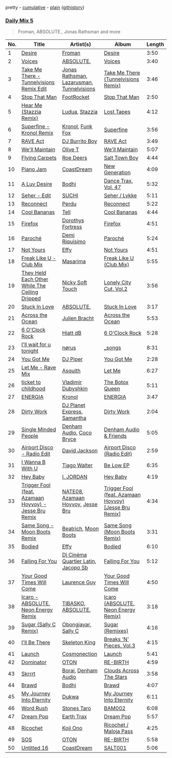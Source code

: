 pretty - [cumulative](/playlists/cumulative/Daily%20Mix%205.md) - [plain](/playlists/plain/37i9dQZF1E36TO0q54WsJv) ([githistory](https://github.githistory.xyz/vitokorn/spotify-playlist-archive/blob/master/playlists/plain/37i9dQZF1E36TO0q54WsJv))

### [Daily Mix 5](https://open.spotify.com/playlist/37i9dQZF1E36TO0q54WsJv)

> Froman, ABSOLUTE., Jonas Rathsman and more

| No. | Title | Artist(s) | Album | Length |
|---|---|---|---|---|
| 1 | [Desire](https://open.spotify.com/track/3Gn4tklv1fPb6UpCPivw60) | [Froman](https://open.spotify.com/artist/2XmYUy3NJHRuT3hBb8IS76) | [Desire](https://open.spotify.com/album/6ZeIMMCUmFekpbfVlvHpXz) | 3:50 |
| 2 | [Voices](https://open.spotify.com/track/4OGbM5ZtdaCFGVkX5Wr8Tw) | [ABSOLUTE.](https://open.spotify.com/artist/7LAUsmZK0QfpJAmapct66h) | [Voices](https://open.spotify.com/album/016CiaX63Hugtj7w1IKcJz) | 3:40 |
| 3 | [Take Me There - Tunnelvisions Remix Edit](https://open.spotify.com/track/0N4gAtG16az4GhlDKkF376) | [Jonas Rathsman](https://open.spotify.com/artist/0evBopfnhhbHzmHebWTDx7), [Lazarusman](https://open.spotify.com/artist/4Sh3sUk5Pq69gqPHT89aCc), [Tunnelvisions](https://open.spotify.com/artist/0IhfJZiFjHqE9mJ9INjp7x) | [Take Me There (Tunnelvisions Remix)](https://open.spotify.com/album/0xyrzW9mGpJxy7r6wMtWqO) | 3:46 |
| 4 | [Stop That Man](https://open.spotify.com/track/4YOY0qjmtrPwVpQWeS4nNm) | [FootRocket](https://open.spotify.com/artist/7BPFKaQl9MDa4rmv9QZh5L) | [Stop That Man](https://open.spotify.com/album/4NGJktgpPNi42gNqHOYBo1) | 2:50 |
| 5 | [Hear Me (Stazzia Remix)](https://open.spotify.com/track/6cpTlAaHWomkqPXmLbmBSK) | [Ludua](https://open.spotify.com/artist/1LOlfr14i7h3YNCrVWD7ww), [Stazzia](https://open.spotify.com/artist/17TOgS3UEH2wza058lRCQy) | [Lost Tapes](https://open.spotify.com/album/1NNwpge36GQjWmXnQfmNME) | 4:12 |
| 6 | [Superfine - Kronol Remix](https://open.spotify.com/track/0NNLfnp4NXCmIWY0yQaPax) | [Kronol](https://open.spotify.com/artist/13Bm2FdMEKw4x8BJXCL1MI), [Funk Fox](https://open.spotify.com/artist/3Ajn1b34ZTGezni7WCwjd4) | [Superfine](https://open.spotify.com/album/4hlTgAM3BGnvNxaXPcgFC5) | 3:56 |
| 7 | [RAVE Act](https://open.spotify.com/track/4bpRdRIj3ROW35lwH6Gtco) | [DJ Burrito Boy](https://open.spotify.com/artist/2pFOjtj3qr6VMpwvFTTuFZ) | [RAVE Act](https://open.spotify.com/album/6esvLKqswtY8wmGK57xQmY) | 3:49 |
| 8 | [We'll Maintain](https://open.spotify.com/track/23zt3ZGWNVbSIAIgyn0ZAz) | [Olive T](https://open.spotify.com/artist/0zBBG1zpWWiF5OZYSoD1Ud) | [We'll Maintain](https://open.spotify.com/album/2PA2vTLplYN9RJEVyIdMbD) | 5:07 |
| 9 | [Flying Carpets](https://open.spotify.com/track/64khL97ijpRlM7mt3dmeFK) | [Roe Deers](https://open.spotify.com/artist/1dgDxUpQTq1goeeck85apa) | [Salt Town Boy](https://open.spotify.com/album/39FBm1BgkoTieVKM9F9kxW) | 4:44 |
| 10 | [Piano Jam](https://open.spotify.com/track/07im4R7bweE1sr9Un2Njh1) | [CoastDream](https://open.spotify.com/artist/5gAUJ7O7zhAFz8RIOdSS7T) | [New Generation](https://open.spotify.com/album/0xFxId0YeUxCINcUxSPcAq) | 4:09 |
| 11 | [A Luv Desire](https://open.spotify.com/track/3VusLTAcZGq8bgAGzJKPRX) | [Bodhi](https://open.spotify.com/artist/1C545778m57qWQwISWGAHD) | [Dance Trax, Vol. 47](https://open.spotify.com/album/6scBIchAttvfyikrrPQgMB) | 5:32 |
| 12 | [Seher - Edit](https://open.spotify.com/track/5kkBdbx49vPGrbQg5l014Z) | [SUCHI](https://open.spotify.com/artist/1O9dpGFcvuAU0tuAUpYg3N) | [Seher / Lykke](https://open.spotify.com/album/5ozbzIBv2PnIHz5Pgv5xfk) | 5:11 |
| 13 | [Reconnect](https://open.spotify.com/track/1h3ESMHmzyvhT03tRxLQVv) | [Perdu](https://open.spotify.com/artist/3JW4jIizZah2STNtdp1cWx) | [Reconnect](https://open.spotify.com/album/0PrvK2LKnETl1zI9PXC6tO) | 5:22 |
| 14 | [Cool Bananas](https://open.spotify.com/track/7FheJOrB8J0eyK0ebcBAlI) | [Tell](https://open.spotify.com/artist/2GTGi2RC8sajDRwBXKpWYg) | [Cool Bananas](https://open.spotify.com/album/1UhLgi4cZtcV5V1HcUmaro) | 4:44 |
| 15 | [Firefox](https://open.spotify.com/track/3F6eLrcC8Yv0vXC7VGSvyv) | [Dorothys Fortress](https://open.spotify.com/artist/6VLxD1WKg1ykIzBC9nuDAN) | [Firefox](https://open.spotify.com/album/1DQymNbh75ao1DRCT4Juoe) | 4:51 |
| 16 | [Paroché](https://open.spotify.com/track/6iAbw4nxEYOEmTokBOovgY) | [Demi Riquísimo](https://open.spotify.com/artist/1GIv2BGriYO1IdownXWWac) | [Paroché](https://open.spotify.com/album/6TmJO11FZQKK5PLY9CKm96) | 5:24 |
| 17 | [Not Yours](https://open.spotify.com/track/0MiQUuAoPSSjipYHsl4lS1) | [Effy](https://open.spotify.com/artist/19SX00qkAvpVQroAka9GI0) | [Not Yours](https://open.spotify.com/album/6MIn9ifpixHNbd7NnaclYa) | 4:51 |
| 18 | [Freak Like U - Club Mix](https://open.spotify.com/track/4Sv8UfMtBHBzR6n0yOlApc) | [Masarima](https://open.spotify.com/artist/1F8ENasYTdkuSb54ymSEjL) | [Freak Like U (Club Mix)](https://open.spotify.com/album/343AqAEz0Y1UncCPNpo9ZN) | 5:55 |
| 19 | [They Held Each Other While The Ceiling Dripped](https://open.spotify.com/track/1aLVIix0V8FBuwH5WM66vj) | [Nicky Soft Touch](https://open.spotify.com/artist/4UnRBcKqtCjcK8sqTR2MRc) | [Lonely City Cut, Vol.2](https://open.spotify.com/album/207GTcHwSPJUvSntDgiULj) | 3:56 |
| 20 | [Stuck In Love](https://open.spotify.com/track/6Hw597MDyZYBm9sLP8BTCN) | [ABSOLUTE.](https://open.spotify.com/artist/7LAUsmZK0QfpJAmapct66h) | [Stuck In Love](https://open.spotify.com/album/565EdGwHonCa2Gg0s1BZye) | 3:17 |
| 21 | [Across the Ocean](https://open.spotify.com/track/5FV3MscnLGe0kvxhmf9WhE) | [Julien Bracht](https://open.spotify.com/artist/10dTAeheJUqaoY9C0UxdHx) | [Across the Ocean](https://open.spotify.com/album/2S7pRPATqVb6EmRsWuRuNd) | 5:53 |
| 22 | [6 O'Clock Rock](https://open.spotify.com/track/5uCcdziv0jyiP3TJvxvOEZ) | [Hiatt dB](https://open.spotify.com/artist/1RXNxRPv6J0qoUePp8mjZl) | [6 O'Clock Rock](https://open.spotify.com/album/5DQqOSr4LLpDDKjonOK2zf) | 5:28 |
| 23 | [I'll wait for u tonight](https://open.spotify.com/track/0CmZp7AVyaVxiPP9FpfIFh) | [nørus](https://open.spotify.com/artist/11V5ILUaU0e00lfttXHEpz) | [_songs](https://open.spotify.com/album/2wwitaZ4741WPHfh10MRzr) | 8:31 |
| 24 | [You Got Me](https://open.spotify.com/track/28bBwCM8Uyc10LPYQYdeRU) | [DJ Piper](https://open.spotify.com/artist/5XhDw44AriiKxTl7Q7kIMQ) | [You Got Me](https://open.spotify.com/album/1sb8IuR5crCDL72ICEoCdR) | 2:28 |
| 25 | [Let Me - Rave Mix](https://open.spotify.com/track/5E5lTQ8t2TucMmltlj5Wsc) | [Asquith](https://open.spotify.com/artist/43fmnXKQExCZ0KyHTKwkXv) | [Let Me](https://open.spotify.com/album/1oh8rSlvx9qyBILD38jCYV) | 6:27 |
| 26 | [ticket to childhood](https://open.spotify.com/track/3nSIvZpvO6kU87bmSGwZVV) | [Vladimir Dubyshkin](https://open.spotify.com/artist/1ZzmTycawZ9YbMeiKcfKLL) | [The Botox Queen](https://open.spotify.com/album/0IVGnMI2xQWIHGYstkMg34) | 5:11 |
| 27 | [ENERGIA](https://open.spotify.com/track/7i9Wgi22hREo7RfjmbhvHR) | [Kronol](https://open.spotify.com/artist/13Bm2FdMEKw4x8BJXCL1MI) | [ENERGIA](https://open.spotify.com/album/5cIEDwpwvguf7xoUCdikvn) | 3:47 |
| 28 | [Dirty Work](https://open.spotify.com/track/1qbzrgjYqA84EOKisIqdz1) | [DJ Planet Express](https://open.spotify.com/artist/0nx9ai3o3Ba6bE3WHkEoQg), [Samantha](https://open.spotify.com/artist/285mEVJq6Woe2rlEeN43AI) | [Dirty Work](https://open.spotify.com/album/3y2ujmddDnMX5L6hcMkyvT) | 2:04 |
| 29 | [Single Minded People](https://open.spotify.com/track/2dyOz726bsqXUynaRO1XRd) | [Denham Audio](https://open.spotify.com/artist/2gyrzIEBDddx6GsW60DnW1), [Coco Bryce](https://open.spotify.com/artist/08hjAM9XAD28O0nWVKmlx5) | [Denham Audio & Friends](https://open.spotify.com/album/42xpRc6lrJwY7yeXyhiOy9) | 5:05 |
| 30 | [Airport Disco - Radio Edit](https://open.spotify.com/track/7vx2yDZJkBAv5mUOZWhgBh) | [David Jackson](https://open.spotify.com/artist/7qiozhwvnBwz1t082JIBNV) | [Airport Disco (Radio Edit)](https://open.spotify.com/album/1KqcwmzUvuIvATX6nPUpzF) | 2:59 |
| 31 | [I Wanna B With U](https://open.spotify.com/track/1fwatbTuHRt2KzD0JDCgQI) | [Tiago Walter](https://open.spotify.com/artist/08XyPIK6KBKTMw8oBwk7nC) | [Be Low EP](https://open.spotify.com/album/2OP7od911FeWUQ0PqTS86g) | 6:35 |
| 32 | [Hey Baby](https://open.spotify.com/track/3Qd9CoIBV2fXERJAXYXUiv) | [I. JORDAN](https://open.spotify.com/artist/5RMLpCv3ic2KtGnqJ7eMG4) | [Hey Baby](https://open.spotify.com/album/5SFR0BM59foRYgSloVXkWI) | 4:19 |
| 33 | [Trigger Fool (feat. Azamaan Hoyvoy) - Jesse Bru Remix](https://open.spotify.com/track/0FokIoFard0CFHsNXXcA9W) | [NATE08](https://open.spotify.com/artist/2Ozq8aYmGgLiGdbpsW6KSl), [Azamaan Hoyvoy](https://open.spotify.com/artist/1LbuU8d58KvC224d5abMiF), [Jesse Bru](https://open.spotify.com/artist/3TQ2taKTip3uFICbu5aIJq) | [Trigger Fool (feat. Azamaan Hoyvoy) [Jesse Bru Remix]](https://open.spotify.com/album/3u7gLxQkE7gMcgxT9mbgTM) | 4:34 |
| 34 | [Same Song - Moon Boots Remix](https://open.spotify.com/track/1LOIxfT1eBpkOmg3MiaRoU) | [Beatrich](https://open.spotify.com/artist/4R7ILGBgDWUiAT1kWNe90W), [Moon Boots](https://open.spotify.com/artist/3cIXmCH7iNcslTbwrwS7zy) | [Same Song (Moon Boots Remix)](https://open.spotify.com/album/2usFRfk2Bi0OhSv3bqdbrP) | 3:31 |
| 35 | [Bodied](https://open.spotify.com/track/6OPf7G2HY8YRoCWHKy2CTy) | [Effy](https://open.spotify.com/artist/19SX00qkAvpVQroAka9GI0) | [Bodied](https://open.spotify.com/album/14XO2qIIFtYMWIHrGhEuvA) | 6:10 |
| 36 | [Falling For You](https://open.spotify.com/track/2UAWCn2l3eoomBSjF6TXoW) | [Dj Cinéma Quartier Latin](https://open.spotify.com/artist/3nI698C0lc7EpVCIDShUgD), [Jacopo Sb](https://open.spotify.com/artist/0RWC0vcSGJHOq455hx1VFi) | [Falling For You](https://open.spotify.com/album/0KYcioU5g2pAc2io3K2l5B) | 5:12 |
| 37 | [Your Good Times Will Come](https://open.spotify.com/track/3g5oI7fJYh9NaQMQ5x4ItH) | [Laurence Guy](https://open.spotify.com/artist/1PTEiCpkzNkLNgMi1LL8JR) | [Your Good Times Will Come](https://open.spotify.com/album/1ZhTIMvd5OlrytEfwekpUR) | 4:50 |
| 38 | [Icaro - ABSOLUTE. Neon Energy Remix](https://open.spotify.com/track/4ENPCYmECErZ2SXgQpByal) | [TIBASKO](https://open.spotify.com/artist/6xq7g0E52yq4y8Op9X82Uo), [ABSOLUTE.](https://open.spotify.com/artist/7LAUsmZK0QfpJAmapct66h) | [Icaro (ABSOLUTE. Neon Energy Remix)](https://open.spotify.com/album/3vp4dhFXwdEZnsZ9SXaMZF) | 3:18 |
| 39 | [Sugar (Sally C Remix)](https://open.spotify.com/track/2umE1KkVnwx3zP8a6AyeqE) | [Obongjayar](https://open.spotify.com/artist/6l7R1jntPahGxwJt7Tky8h), [Sally C](https://open.spotify.com/artist/3AkVHCDEo2WuaVtMglFfN8) | [Sugar (Remixes)](https://open.spotify.com/album/3bXOxIRX32OGzTxoBuvAA8) | 4:16 |
| 40 | [I'll Be There](https://open.spotify.com/track/5e2OtJUdftrkyip9dxVCvP) | [Skeleton King](https://open.spotify.com/artist/641nZE9r6j8uvyYwKI5phy) | [Breaks 'N' Pieces, Vol.3](https://open.spotify.com/album/7JxsnACNsr1wEKSkgHHRFS) | 4:15 |
| 41 | [Launch](https://open.spotify.com/track/64LiN8KrUdi8DRvVeUiSDZ) | [Cosmonection](https://open.spotify.com/artist/752ZwPUx0lcLZyxgSQTL3D) | [Launch](https://open.spotify.com/album/7qMLoaqMPltRqPrNI9pTkk) | 5:41 |
| 42 | [Dominator](https://open.spotify.com/track/2mX0w39faq3aWXniP4imjT) | [OTON](https://open.spotify.com/artist/5tzXN2Oc7dTscn9Y3hs911) | [RE-BIRTH](https://open.spotify.com/album/2DDFmIqC9dzqjcFgZpe2yR) | 4:59 |
| 43 | [Skrrrt](https://open.spotify.com/track/1B0spcwwTZt5atV1ez2WOH) | [Borai](https://open.spotify.com/artist/5H8NL83Hl16bYRy4LCqriO), [Denham Audio](https://open.spotify.com/artist/2gyrzIEBDddx6GsW60DnW1) | [Clouds Across The Stars](https://open.spotify.com/album/3RO5gL6aUBNatNJdjiSSlk) | 3:58 |
| 44 | [Brawd](https://open.spotify.com/track/0ShSRboSWJ7riyEEEEsDT5) | [Bodhi](https://open.spotify.com/artist/1C545778m57qWQwISWGAHD) | [Brawd](https://open.spotify.com/album/6sWHEapIB2Q2mtZXiQ1Qpv) | 4:07 |
| 45 | [My Journey Into Eternity](https://open.spotify.com/track/6iX2EheCps0vYmLYwSw4SN) | [Dukwa](https://open.spotify.com/artist/7foiHDFvNIouC0QFaaKXeq) | [My Journey Into Eternity](https://open.spotify.com/album/4tNU3C2bbYYX6oLiEG0Swb) | 6:11 |
| 46 | [Word Rush](https://open.spotify.com/track/4NbDDmUw8wCoI2pRbyvZxK) | [Stones Taro](https://open.spotify.com/artist/2lVqmVhV77js7wdmzUVdyB) | [BAM002](https://open.spotify.com/album/4sevngCGdB7SavzLFHM8mY) | 6:08 |
| 47 | [Dream Pop](https://open.spotify.com/track/4GMCDKBPHg9STZ9UOsaf4I) | [Earth Trax](https://open.spotify.com/artist/2aIG9sDL3yGi38BST8RNmQ) | [Dream Pop](https://open.spotify.com/album/5JK9rnjBYwtUREj0uTl76z) | 5:57 |
| 48 | [Ricochet](https://open.spotify.com/track/0t49TpDmYrICpe6J6aOe3L) | [Koji Ono](https://open.spotify.com/artist/2EbfpMeKD4iAOMGxUGP3pC) | [Ricochet / Maloja Pass](https://open.spotify.com/album/64PCdfUjlyYjxPEu604HG7) | 4:25 |
| 49 | [SOS](https://open.spotify.com/track/2Ed7rwg1Gq6zxmVL59uRfw) | [OTON](https://open.spotify.com/artist/5tzXN2Oc7dTscn9Y3hs911) | [RE-BIRTH](https://open.spotify.com/album/2DDFmIqC9dzqjcFgZpe2yR) | 5:58 |
| 50 | [Untitled 16](https://open.spotify.com/track/0JzOs0S2OKmXvqUYr8wG0p) | [CoastDream](https://open.spotify.com/artist/5gAUJ7O7zhAFz8RIOdSS7T) | [SALT001](https://open.spotify.com/album/64TXqsBW1mg8hyb6e0LewJ) | 5:06 |